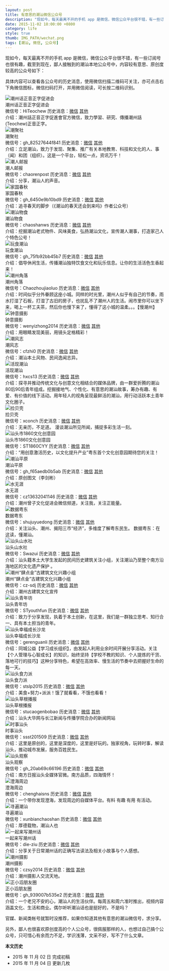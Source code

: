 ```yaml
---
layout: post
title: 有意思的潮汕微信公众号
description: "现如今，每天最离不开的手机 app 是微信，微信公众平台很不错，有一些订阅号也很有趣，截至到现在，鄙人接触到的潮汕本地公众号中，内容较有意思、原创度较高的公众号如下。"
date: 2015-11-02 18:00:00 +0800
category: life
style: true
thumb: IMG_PATH/wechat.png
tags: [潮汕, 微信, 公众号]
---
```


现如今，每天最离不开的手机 app 是微信，微信公众平台很不错，有一些订阅号也很有趣，截至到现在，鄙人接触到的潮汕本地公众号中，内容较有意思、原创度较高的公众号如下：

具体内容可以查看各公众号的历史消息，使用微信扫描二维码可关注，亦可点击右下角微信图标，微信扫码打开，并用微信阅读，可长按二维码识别。

<div class="profile">
  <div class="left qrcode"><img alt="潮州话正音正字促进会" src="http://open.weixin.qq.com/qr/code/?username=HiTeochew" /></div>
  <div class="nickname">潮州话正音正字促进会</div>
  <div class="info">
    <span class="wechat-id">微信号：HiTeochew</span>
    <span class="history">历史消息：<a href="http://mp.weixin.qq.com/mp/getmasssendmsg?__biz=MjM5MjM3MDI0OQ==#wechat_redirect">微信</a> <a href="http://weixin.sogou.com/gzh?openid=oIWsFt6VXDvL5q--ASdYJuXYAUTQ&ext=zMKRwhGG3zbm1adYyVr_3bUhHqir16EQ3kqLJme6Ht_vDPZ0RrdfHbqL4qtAnKiD">其他</a></span>
  </div>
  <div class="intro">介绍：潮州話正音正字促進會官方微信，致力學習、研究、傳播潮州話(Teochew)正音正字。</div>
</div>

<div class="profile">
  <div class="left qrcode"><img alt="潮聚社" src="http://open.weixin.qq.com/qr/code/?username=gh_82527644f841" /></div>
  <div class="nickname">潮聚社</div>
  <div class="info">
    <span class="wechat-id">微信号：gh_82527644f841</span>
    <span class="history">历史消息：<a href="http://mp.weixin.qq.com/mp/getmasssendmsg?__biz=MzA3ODM5Njk4Mw==#wechat_redirect">微信</a> <a href="http://weixin.sogou.com/gzh?openid=oIWsFtzf4q36M1rRjBQBetJKC80E&ext=_L45N5QlA_XNJEuV_BC06l_gLh40HZGLKXFqGoeBMbxV6u7F6olFUiYJGi7ta6Fy">其他</a></span>
  </div>
  <div class="intro">介绍：立足潮汕，致力于发现、聚集、推广有关本地教育、科技和文化的人、事（闻）和团（组织）。这是一个平台，轻松一点，资讯万千！</div>
</div>

<div class="profile">
  <div class="left qrcode"><img alt="潮人邮报" src="http://open.weixin.qq.com/qr/code/?username=chaorenpost" /></div>
  <div class="nickname">潮人邮报</div>
  <div class="info">
    <span class="wechat-id">微信号：chaorenpost</span>
    <span class="history">历史消息：<a href="http://mp.weixin.qq.com/mp/getmasssendmsg?__biz=MzA4OTMxMTUxOA==#wechat_redirect">微信</a> <a href="http://weixin.sogou.com/gzh?openid=oIWsFtxF2i-UYXOlhrGYH18Zfckc&ext=zMKRwhGG3zZbc54o_1dFfPbqIsDpTjYG4uP6cr3PoU2GrgUIhFDDaQsyOIE-ARy_">其他</a></span>
  </div>
  <div class="intro">介绍：分享，潮汕人的声音。</div>
</div>

<div class="profile">
  <div class="left qrcode"><img alt="家国春秋" src="http://open.weixin.qq.com/qr/code/?username=gh_6450e9b10bd9" /></div>
  <div class="nickname">家国春秋</div>
  <div class="info">
    <span class="wechat-id">微信号：gh_6450e9b10bd9</span>
    <span class="history">历史消息：<a href="http://mp.weixin.qq.com/mp/getmasssendmsg?__biz=MzA3NzI4MTg4NQ==#wechat_redirect">微信</a> <a href="http://weixin.sogou.com/gzh?openid=oIWsFt9KiFoCtf5cz_OS7K0T2KtM&ext=rgljaGmlw7C_WkVck6uyxSkT1OOC-Dtq6x8e02S1Nb4tH9G9um2Ts0KAmQlFRAcJ">其他</a></span>
  </div>
  <div class="intro">介绍：追寻春天的脚步（《潮汕的春天还会到来吗》作者公众号）</div>
</div>

<div class="profile">
  <div class="left qrcode"><img alt="潮汕物食" src="http://open.weixin.qq.com/qr/code/?username=chaoshanws" /></div>
  <div class="nickname">潮汕物食</div>
  <div class="info">
    <span class="wechat-id">微信号：chaoshanws</span>
    <span class="history">历史消息：<a href="http://mp.weixin.qq.com/mp/getmasssendmsg?__biz=MzIwMDA1MzEyMA==#wechat_redirect">微信</a> <a href="http://weixin.sogou.com/gzh?openid=oIWsFt73VQfBWajOuaMCKLaKfRuw&ext=zMKRwhGG3zaZZvzk3deKViKkAhNCXTVCDeJRZz7GQfp9miA1dRdrDNPWN-c5HVp0">其他</a></span>
  </div>
  <div class="intro">介绍：挖掘潮汕老式物件、风味美食，弘扬潮汕文化，宣传潮人潮事，打造家己人个特色公号！</div>
</div>

<div class="profile">
  <div class="left qrcode"><img alt="玩食潮汕" src="http://open.weixin.qq.com/qr/code/?username=gh_75fb92bb45b7" /></div>
  <div class="nickname">玩食潮汕</div>
  <div class="info">
    <span class="wechat-id">微信号：gh_75fb92bb45b7</span>
    <span class="history">历史消息：<a href="http://mp.weixin.qq.com/mp/getmasssendmsg?__biz=MzA4MDY1MDcwNw==#wechat_redirect">微信</a> <a href="http://weixin.sogou.com/gzh?openid=oIWsFt_oNdPij72b0v0o43nUnRlc&ext=_L45N5QlA_UIPXqo91OGSQzirSOdZolIq3qndTNtJ8ivyJU9tXS9JQGu1ovOjckS">其他</a></span>
  </div>
  <div class="intro">介绍：倡导休闲生活，传播潮汕独特饮食文化和玩乐信息。让你的生活活色生香起来！</div>
</div>

<div class="profile">
  <div class="left qrcode"><img alt="潮州角落" src="http://open.weixin.qq.com/qr/code/?username=Chaozhoujiaoluo" /></div>
  <div class="nickname">潮州角落</div>
  <div class="info">
    <span class="wechat-id">微信号：Chaozhoujiaoluo</span>
    <span class="history">历史消息：<a href="http://mp.weixin.qq.com/mp/getmasssendmsg?__biz=MzA4ODIwOTIwOQ==#wechat_redirect">微信</a> <a href="http://weixin.sogou.com/gzh?openid=oIWsFt-1Q5Ope56sPKVChGYIqgiw&ext=zMKRwhGG3zZmwf0xkla6jJq15vnXchrlpMD1IbdhhrBYGm7d9EkyAFYWsytUvNuy">其他</a></span>
  </div>
  <div class="intro">介绍：时间似乎分外眷顾这座小城。同样的时光里，潮州人似乎有自己的节奏，雨水打湿了石板，打湿了古旧的房子，也扰乱不了潮州人的生活。闹市里你可以坐下来，喝上一杯工夫茶，然后你也慢下来了，懂得了这小城的温柔。。。【慢潮州】</div>
</div>

<div class="profile">
  <div class="left qrcode"><img alt="钟意摄影" src="http://open.weixin.qq.com/qr/code/?username=wenyizhong2014" /></div>
  <div class="nickname">钟意摄影</div>
  <div class="info">
    <span class="wechat-id">微信号：wenyizhong2014</span>
    <span class="history">历史消息：<a href="http://mp.weixin.qq.com/mp/getmasssendmsg?__biz=MjM5Mzc0NDI1OQ==#wechat_redirect">微信</a> <a href="http://weixin.sogou.com/gzh?openid=oIWsFt1JA7b2fPRrymTSXae6xeEI&ext=h3pzFjLZCZ1_oflN4-iB_ANbIiBLTv4hLxuErqSn_bm3LuULohZJJEO4KvMnTfdy">其他</a></span>
  </div>
  <div class="intro">介绍：用眼睛发现美丽，用镜头定格精彩！</div>
</div>

<div class="profile">
  <div class="left qrcode"><img alt="潮风志" src="http://open.weixin.qq.com/qr/code/?username=cfzhi0" /></div>
  <div class="nickname">潮风志</div>
  <div class="info">
    <span class="wechat-id">微信号：cfzhi0</span>
    <span class="history">历史消息：<a href="http://mp.weixin.qq.com/mp/getmasssendmsg?__biz=MzA4NjIwMzQ2Mg==#wechat_redirect">微信</a> <a href="http://weixin.sogou.com/gzh?openid=oIWsFt-ga-_eURer5e5zIGIQ8ksw&ext=zMKRwhGG3zbHRu6KLJSJuyf_mbaxjrHQhE9WLhuMtwACNNeh_myfUsW6c3vk0Z16">其他</a></span>
  </div>
  <div class="intro">介绍：潮汕本土风物、民间逸闻志异。</div>
</div>

<div class="profile">
  <div class="left qrcode"><img alt="活现潮汕" src="http://open.weixin.qq.com/qr/code/?username=hxcs13" /></div>
  <div class="nickname">活现潮汕</div>
  <div class="info">
    <span class="wechat-id">微信号：hxcs13</span>
    <span class="history">历史消息：<a href="http://mp.weixin.qq.com/mp/getmasssendmsg?__biz=MjM5MDAzMDI5OQ==#wechat_redirect">微信</a> <a href="http://weixin.sogou.com/gzh?openid=oIWsFt9TZUMLl76VpIU_6xVwuJNk&ext=zMKRwhGG3zbdQbWv52qJlyOzX4xQcv7wEMQJDdU-UBlbIbsHKG2pTTNdMnK6uWQU">其他</a></span>
  </div>
  <div class="intro">介绍：探寻并推动传统文化与创意文化相结合的媒体品牌，由一群爱折腾的潮汕80后90后青年组成。挖掘接地气、个性化、有意思的潮汕故事，筹办有趣、有爱、有价值的线下活动。用年轻人的视角呈现最鲜活的潮汕，用行动活跃本土青年文化圈子。</div>
</div>

<div class="profile">
  <div class="left qrcode"><img alt="捡贝壳" src="http://open.weixin.qq.com/qr/code/?username=xconch" /></div>
  <div class="nickname">捡贝壳</div>
  <div class="info">
    <span class="wechat-id">微信号：xconch</span>
    <span class="history">历史消息：<a href="http://mp.weixin.qq.com/mp/getmasssendmsg?__biz=MzA4OTI5Mzk2Mg==#wechat_redirect">微信</a> <a href="http://weixin.sogou.com/gzh?openid=oIWsFtzzLvGRYQPhWuLeRx86T1v0&ext=zMKRwhGG3zYwhpVWD-qIKZVBwu7hBKNWEtsReUXTqsj-m7UZRC9936Jw501awBsR">其他</a></span>
  </div>
  <div class="intro">介绍：无亲历，不足道。 漫谈潮汕所见所闻，捕捉多彩生活一刻。</div>
</div>

<div class="profile">
  <div class="left qrcode"><img alt="汕头市1860文化创意园" src="http://open.weixin.qq.com/qr/code/?username=ST1860CYY" /></div>
  <div class="nickname">汕头市1860文化创意园</div>
  <div class="info">
    <span class="wechat-id">微信号：ST1860CYY</span>
    <span class="history">历史消息：<a href="http://mp.weixin.qq.com/mp/getmasssendmsg?__biz=MzA5NzUzNjUwNw==#wechat_redirect">微信</a> <a href="http://weixin.sogou.com/gzh?openid=oIWsFt2dQLex2FY7UT8g6ci2nx3U&ext=h3pzFjLZCZ38aZntiVFHbJ7xSdtclGoF_Y-tlN4MJGHTXq6yx_sTJMT1Da1bVY8K">其他</a></span>
  </div>
  <div class="intro">介绍：“用创意激活历史，以文化提升产业”粤东首个文化创意园期待您的关注！</div>
</div>

<div class="profile">
  <div class="left qrcode"><img alt="潮汕平原" src="http://open.weixin.qq.com/qr/code/?username=gh_f65aedb0b5ab" /></div>
  <div class="nickname">潮汕平原</div>
  <div class="info">
    <span class="wechat-id">微信号：gh_f65aedb0b5ab</span>
    <span class="history">历史消息：<a href="http://mp.weixin.qq.com/mp/getmasssendmsg?__biz=MzA5MTM5Mzk1Nw==#wechat_redirect">微信</a> <a href="http://weixin.sogou.com/gzh?openid=oIWsFtyRWxbXE_xNE5lawabLd71s&ext=_L45N5QlA_XUpvFwpBVqgwBL1u-po4xgh_CU8bCat_Cg5wg89m6W3z58L-Aq_HdB">其他</a></span>
  </div>
  <div class="intro">介绍：原创图文（李剑彬）</div>
</div>

<div class="profile">
  <div class="left qrcode"><img alt="水无涯" src="http://open.weixin.qq.com/qr/code/?username=cz13632041146" /></div>
  <div class="nickname">水无涯</div>
  <div class="info">
    <span class="wechat-id">微信号：cz13632041146</span>
    <span class="history">历史消息：<a href="http://mp.weixin.qq.com/mp/getmasssendmsg?__biz=MzAxOTY0MzA4OA==#wechat_redirect">微信</a> <a href="http://weixin.sogou.com/gzh?openid=oIWsFt0toKqyiWpzTZhOypoihvwg&ext=_L45N5QlA_Vmi4S_JIjBUDQe6yf5rL3ofVMPDrXDcW1ldZjzQZYhD34VEJesABP7">其他</a></span>
  </div>
  <div class="intro">介绍：潮州曾子文化促进会微信频道，关注我，关注正能量。</div>
</div>

<div class="profile">
  <div class="left qrcode"><img alt="数据粤东" src="http://open.weixin.qq.com/qr/code/?username=shujuyuedong" /></div>
  <div class="nickname">数据粤东</div>
  <div class="info">
    <span class="wechat-id">微信号：shujuyuedong</span>
    <span class="history">历史消息：<a href="http://mp.weixin.qq.com/mp/getmasssendmsg?__biz=MjM5MjA1Njc1OA==#wechat_redirect">微信</a> <a href="http://weixin.sogou.com/gzh?openid=oIWsFt_Urnb4ytovuoRrq4UwpoH4&ext=zMKRwhGG3zY4g4C65IjSgOesahtBiVSH7tLPF5cYtl5WCI1-01zyjsg-dN_hgl1l">其他</a></span>
  </div>
  <div class="intro">介绍：关注汕头、潮州、揭阳三市“经济”，多维度了解粤东民生。 数据粤东：在这读，懂潮汕。</div>
</div>

<div class="profile">
  <div class="left qrcode"><img alt="汕头山水社" src="http://open.weixin.qq.com/qr/code/?username=Swazui" /></div>
  <div class="nickname">汕头山水社</div>
  <div class="info">
    <span class="wechat-id">微信号：Swazui</span>
    <span class="history">历史消息：<a href="http://mp.weixin.qq.com/mp/getmasssendmsg?__biz=MjM5MzAzNzA2MA==#wechat_redirect">微信</a> <a href="http://weixin.sogou.com/gzh?openid=oIWsFt2lG6Kx3L1u2O5auhy1arLY&ext=zMKRwhGG3zZaKqanBa3j9KmAUJUXWNd_VoAS1buwULnR05boVJJKbgBBkI-fg1iT">其他</a></span>
  </div>
  <div class="intro">介绍：汕头籍本土大学生发起的民间历史建筑关注小组，关注潮汕乃至整个南方沿海地区的文化遗产保护 。</div>
</div>

<div class="profile">
  <div class="left qrcode"><img alt="潮州“肆点金”古建筑文化兴趣小组" src="http://open.weixin.qq.com/qr/code/?username=cz-sdj" /></div>
  <div class="nickname">潮州“肆点金”古建筑文化兴趣小组</div>
  <div class="info">
    <span class="wechat-id">微信号：cz-sdj</span>
    <span class="history">历史消息：<a href="http://mp.weixin.qq.com/mp/getmasssendmsg?__biz=MzA3NDM0NTgxMQ==#wechat_redirect">微信</a> <a href="http://weixin.sogou.com/gzh?openid=oIWsFt5cf6rkQsB_O7oU_FQJ1qss&ext=h3pzFjLZCZ3t711aSLGHqFt_zMF4ByhoOKyCHlqIGfBFDdeIbBpVvmzRADNpDaBi">其他</a></span>
  </div>
  <div class="intro">介绍：潮州古建筑文化宣传</div>
</div>

<div class="profile">
  <div class="left qrcode"><img alt="汕头青年坊" src="http://open.weixin.qq.com/qr/code/?username=STyouthfun" /></div>
  <div class="nickname">汕头青年坊</div>
  <div class="info">
    <span class="wechat-id">微信号：STyouthfun</span>
    <span class="history">历史消息：<a href="http://mp.weixin.qq.com/mp/getmasssendmsg?__biz=MzA4NjY1NjYyMg==#wechat_redirect">微信</a> <a href="http://weixin.sogou.com/gzh?openid=oIWsFt5NHwdHN7wHkIOEUyB8HuXE&ext=_L45N5QlA_XsI6HoNquaUNxLOAa2hmeFiXQrfKcQkbgLTS3yDNHd5QLXPJFRqLjS">其他</a></span>
  </div>
  <div class="intro">介绍：致力于分享发现，执着于本土创新，在这里，我们是一群独立思考、知行合一、具有本土担当的青年。</div>
</div>

<div class="profile">
  <div class="left qrcode"><img alt="汕头幸福成长沙龙" src="http://open.weixin.qq.com/qr/code/?username=gerenguanli" /></div>
  <div class="nickname">汕头幸福成长沙龙</div>
  <div class="info">
    <span class="wechat-id">微信号：gerenguanli</span>
    <span class="history">历史消息：<a href="http://mp.weixin.qq.com/mp/getmasssendmsg?__biz=MjM5MzM0ODY3MA==#wechat_redirect">微信</a> <a href="http://weixin.sogou.com/gzh?openid=oIWsFt4xhfEhnFrik7azH2xbCzp0&ext=_L45N5QlA_Vq94iAM1-mdxz4eNSVO2li2LpZNA__fa5WE8soD3WYwazx6dJ9m2xK">其他</a></span>
  </div>
  <div class="intro">介绍：同城公益【学习成长组织】，由发起人利用业余时间开展分享活动。关注【个人管理与心智成长】的知识，始终坚持【学校不教的知识、个人提炼的干货、落地可行的技巧】这种分享特色，希望在高效率、慢生活的节奏中去把握好生命的每一天。</div>
</div>

<div class="profile">
  <div class="left qrcode"><img alt="汕头食力派" src="http://open.weixin.qq.com/qr/code/?username=stslp2015" /></div>
  <div class="nickname">汕头食力派</div>
  <div class="info">
    <span class="wechat-id">微信号：stslp2015</span>
    <span class="history">历史消息：<a href="http://mp.weixin.qq.com/mp/getmasssendmsg?__biz=MzAxNjM2ODA5Mw==#wechat_redirect">微信</a> <a href="http://weixin.sogou.com/gzh?openid=oIWsFt_s6NXcp8jBmgjZa3qkdEcM&ext=_L45N5QlA_V6kt3C5XqkPY-jbh-iUN2nSlnNUPDuaLpHCUZ2zr8fua6UHFh9nr9I">其他</a></span>
  </div>
  <div class="intro">介绍：美食+努力+派派！饿了就看看，不饿也看看！</div>
</div>

<div class="profile">
  <div class="left qrcode"><img alt="汕头草根播报" src="http://open.weixin.qq.com/qr/code/?username=stucaogenbobao" /></div>
  <div class="nickname">汕头草根播报</div>
  <div class="info">
    <span class="wechat-id">微信号：stucaogenbobao</span>
    <span class="history">历史消息：<a href="http://mp.weixin.qq.com/mp/getmasssendmsg?__biz=MjM5NTU1OTk4MA==#wechat_redirect">微信</a> <a href="http://weixin.sogou.com/gzh?openid=oIWsFtwzTEamsxsAGNjfeQDUrtAE&ext=zMKRwhGG3zaS04JaI0sqnzZznfKvca1xJ_wzgrQrB6NnCusHzDKS0oA6nE4dR7qX">其他</a></span>
  </div>
  <div class="intro">介绍：汕头大华网与长江新闻与传播学院合办的新闻网站</div>
</div>

<div class="profile">
  <div class="left qrcode"><img alt="时事汕头" src="http://open.weixin.qq.com/qr/code/?username=ssst201509" /></div>
  <div class="nickname">时事汕头</div>
  <div class="info">
    <span class="wechat-id">微信号：ssst201509</span>
    <span class="history">历史消息：<a href="http://mp.weixin.qq.com/mp/getmasssendmsg?__biz=MzI1MTA1MTMxOQ==#wechat_redirect">微信</a> <a href="http://weixin.sogou.com/gzh?openid=oIWsFt5IjyRIX85VNrBPVI2E4MUk&ext=zMKRwhGG3za7my7vyR8aspaUyiZxTDRopPYAoZTPhAj66tBQjUMeDLRFPWgI3CXy">其他</a></span>
  </div>
  <div class="intro">介绍：这里是原创的，这里是深度的，这里是好玩的。独家视角，玩转时事，解读汕头，推动城市发展，服务百姓民生。</div>
</div>

<div class="profile">
  <div class="left qrcode"><img alt="汕头观察" src="http://open.weixin.qq.com/qr/code/?username=gh_20ab69c66196" /></div>
  <div class="nickname">汕头观察</div>
  <div class="info">
    <span class="wechat-id">微信号：gh_20ab69c66196</span>
    <span class="history">历史消息：<a href="http://mp.weixin.qq.com/mp/getmasssendmsg?__biz=MzI5NjA0NzkzNA==#wechat_redirect">微信</a> <a href="http://weixin.sogou.com/gzh?openid=oIWsFt7un1B8GxTemspDv91Xf_rs&ext=rgljaGmlw7BdI7u2R_TfRwH3mkX3E7B9IYcNIItRNtrEJpRUVBJ92r48nzw3wCUZ">其他</a></span>
  </div>
  <div class="intro">介绍：南方日报汕头全媒体官微。南方品质，四海情怀！</div>
</div>

<div class="profile">
  <div class="left qrcode"><img alt="澄海周边" src="http://open.weixin.qq.com/qr/code/?username=chenghaisns" /></div>
  <div class="nickname">澄海周边</div>
  <div class="info">
    <span class="wechat-id">微信号：chenghaisns</span>
    <span class="history">历史消息：<a href="http://mp.weixin.qq.com/mp/getmasssendmsg?__biz=MjM5NDAxMzY4MA==#wechat_redirect">微信</a> <a href="http://weixin.sogou.com/gzh?openid=oIWsFt33x6W9MmUyBZxfn3vzhrLU&ext=_L45N5QlA_VYTBcVFLhydk_0O3ejNykbXQ76L5qDzl7Q7TVjL7h-RQcAaNDa3iCV">其他</a></span>
  </div>
  <div class="intro">介绍：一个带你发现澄海，发现周边的自媒体平台。有料 有趣 有用 有活动。</div>
</div>

<div class="profile">
  <div class="left qrcode"><img alt="寻遍潮汕" src="http://open.weixin.qq.com/qr/code/?username=xunbianchaoshan" /></div>
  <div class="nickname">寻遍潮汕</div>
  <div class="info">
    <span class="wechat-id">微信号：xunbianchaoshan</span>
    <span class="history">历史消息：<a href="http://mp.weixin.qq.com/mp/getmasssendmsg?__biz=MzA4Mzg5NDcwMQ==#wechat_redirect">微信</a> <a href="http://weixin.sogou.com/gzh?openid=oIWsFtwXDKaEZuF-n351muYoT-iM&ext=zMKRwhGG3zY4wY1tnuuGh8Gz2ldI5J_rt2hFvoX0192isMrgL7Omev4o-826oNCk">其他</a></span>
  </div>
  <div class="intro">介绍：厚德载物，潮汕人也</div>
</div>

<div class="profile">
  <div class="left qrcode"><img alt="一起来写潮州话" src="http://open.weixin.qq.com/qr/code/?username=die-ziu" /></div>
  <div class="nickname">一起来写潮州话</div>
  <div class="info">
    <span class="wechat-id">微信号：die-ziu</span>
    <span class="history">历史消息：<a href="http://mp.weixin.qq.com/mp/getmasssendmsg?__biz=MzA3MDQxNzE4MQ==#wechat_redirect">微信</a> <a href="http://weixin.sogou.com/gzh?openid=oIWsFt5sr0gu9gRikXNZd9S8PVRA&ext=zMKRwhGG3zYQNQHVww8ZInE0vTQpfOCbOSApnIs0mg3VG8lBkj-visdLH3vbLbIi">其他</a></span>
  </div>
  <div class="intro">介绍：分享关于日常潮州话的正确写法读法及相关小故事与个人感想。</div>
</div>

<div class="profile">
  <div class="left qrcode"><img alt="潮州摄影" src="http://open.weixin.qq.com/qr/code/?username=czsy2014" /></div>
  <div class="nickname">潮州摄影</div>
  <div class="info">
    <span class="wechat-id">微信号：czsy2014</span>
    <span class="history">历史消息：<a href="http://mp.weixin.qq.com/mp/getmasssendmsg?__biz=MzA3MjI5MzQzNg==#wechat_redirect">微信</a> <a href="http://weixin.sogou.com/gzh?openid=oIWsFtwcDLBmjGvr4kMZ0AdWPLHE&ext=_L45N5QlA_Ueqfk1ht7PF4-5Aub8ZeYohKJ5JF9ltsW-hXW2SfBdwL05TshBp0YT">其他</a></span>
  </div>
  <div class="intro">介绍：潮州摄影人交流天地。</div>
</div>

<div class="profile">
  <div class="left qrcode"><img alt="正小滔朋友圈" src="http://open.weixin.qq.com/qr/code/?username=gh_939007b535e2" /></div>
  <div class="nickname">正小滔朋友圈</div>
  <div class="info">
    <span class="wechat-id">微信号：gh_939007b535e2</span>
    <span class="history">历史消息：<a href="http://mp.weixin.qq.com/mp/getmasssendmsg?__biz=MzA4MzE2OTExMQ==#wechat_redirect">微信</a> <a href="http://weixin.sogou.com/gzh?openid=oIWsFt6P2dTpq6-eHFfHCzf9Ppjk&ext=_L45N5QlA_VFm1WvGPVveYZjeDy8iOu-dVoGbKWnJuvZ_zpqIDTnIdPA6B6iQgvw">其他</a></span>
  </div>
  <div class="intro">介绍：一个老兄不安的心，潮汕人的生活伙伴。每周五和周六准时推出，视频内容涵盖文化、生活和商业。偶尔听听潮汕话也是挺好的，不是吗？</div>
</div>

官媒、新闻类帐号就暂时没推荐，如果你知道其他有意思的潮汕微信号，求分享。

另外，鄙人也很喜欢原创度高的个人公众号，很佩服那样的人，也想过自己搞个公众号，只可惜心有余而力不足，学识浅薄，文采不好，写不了什么文章。

<!--<style>
    .profile {margin:10px 0;border:1px solid #ddd;padding:5px;overflow:hidden}
    .profile .qrcode{float:left;display:inline-block;margin-right:5px;}
    .profile .qrcode img{width:100px;}
    @media screen and (max-width: 700px) {
      .profile {margin:10px;}
      .profile .qrcode img{width:100%;}
      .profile .qrcode{float:none;display:block;}
      .profile .history,.profile .wechat-id{display:block;}
    }
    </style>-->

**本文历史**

* 2015 年 11 月 02 日 完成初稿
* 2015 年 11 月 04 日 更新几枚
